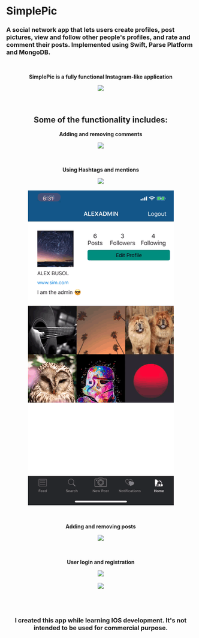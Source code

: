 # SimplePic

### A social network app that lets users create profiles, post pictures, view and follow other people's profiles, and rate and comment their posts. Implemented using Swift, Parse Platform and MongoDB. 
<br>
<p align="center">
          <b>SimplePic is a fully functional Instagram-like application</b>
          </p>
          
<p align="center">
  <img src=https://github.com/alexbusol/SimplePic/blob/master/IMB_iqTVxh.gif?raw=true">
</p>

<br>
    <h2 align="center">Some of the functionality includes:</h2>

          
<p align="center">
          <b>Adding and removing comments</b>
          </p>
<p align="center">
  <img src=https://github.com/alexbusol/SimplePic/blob/master/gif2.gif?raw=true">
</p>
                                                                                      
<br>
<p align="center">
          <b>Using Hashtags and mentions</b>
          </p>
<p align="center">
  <img src=https://github.com/alexbusol/SimplePic/blob/master/gif3.gif?raw=true">
</p>
<p align="center">
  <img src=https://github.com/alexbusol/SimplePic/blob/master/gif5.gif?raw=true">
</p>
                                                                                                
<br>
<p align="center">
          <b>Adding and removing posts</b>
          </p>
<p align="center">
  <img src=https://github.com/alexbusol/SimplePic/blob/master/gif6.gif?raw=true">
</p>
                                                                                
<br>
<p align="center">
          <b>User login and registration</b>
          </p>
<p align="center">
  <img src=https://github.com/alexbusol/SimplePic/blob/master/gif1.gif?raw=true">
</p>
<p align="center">
  <img src=https://github.com/alexbusol/SimplePic/blob/master/gif7.gif?raw=true">
</p>
<br>
<br>
<h3 align="center">I created this app while learning IOS development. It's not intended to be used for commercial purpose.</h3>
